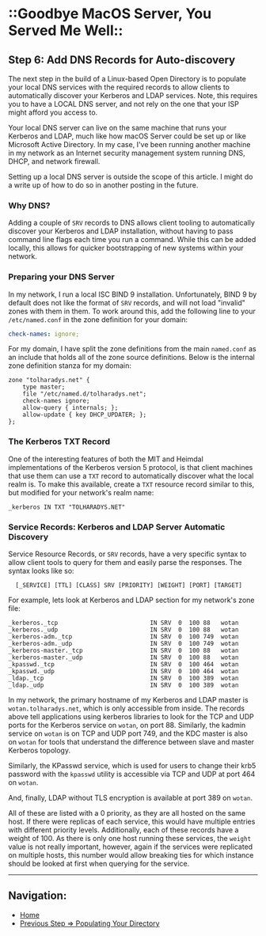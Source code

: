 # ::Goodbye MacOS Server, You Served Me Well::

## Step 6: Add DNS Records for Auto-discovery

The next step in the build of a Linux-based Open Directory is to populate your
local DNS services with the required records to allow clients to automatically
discover your Kerberos and LDAP services. Note, this requires you to have a
LOCAL DNS server, and not rely on the one that your ISP might afford you access
to.

Your local DNS server can live on the same machine that runs your Kerberos and
LDAP, much like how macOS Server could be set up or like Microsoft Active
Directory. In my case, I've been running another machine in my network as an
Internet security management system running DNS, DHCP, and network firewall.

Setting up a local DNS server is outside the scope of this article. I might do
a write up of how to do so in another posting in the future.

### Why DNS?

Adding a couple of `SRV` records to DNS allows client tooling to automatically
discover your Kerberos and LDAP installation, without having to pass command
line flags each time you run a command. While this can be added locally, this
allows for quicker bootstrapping of new systems within your network.

### Preparing your DNS Server

In my network, I run a local ISC BIND 9 installation. Unfortunately, BIND 9 by
default does not like the format of `SRV` records, and will not load "invalid"
zones with them in them. To work around this, add the following line to your
`/etc/named.conf` in the zone definition for your domain:

```YAML
check-names: ignore;
```

For my domain, I have split the zone definitions from the main `named.conf` as
an include that holds all of the zone source definitions. Below is the internal
zone definition stanza for my domain:

```DNS Zone
zone "tolharadys.net" {
    type master;
    file "/etc/named.d/tolharadys.net";
    check-names ignore;
    allow-query { internals; };
    allow-update { key DHCP_UPDATER; };
};
```

### The Kerberos TXT Record

One of the interesting features of both the MIT and Heimdal implementations of
the Kerberos version 5 protocol, is that client machines that use them can use
a `TXT` record to automatically discover what the local realm is. To make this
available, create a `TXT` resource record similar to this, but modified for
your network's realm name:

```DNS Zone
_kerberos IN TXT "TOLHARADYS.NET"
```

### Service Records: Kerberos and LDAP Server Automatic Discovery

Service Resource Records, or `SRV` records, have a very specific syntax to
allow client tools to query for them and easily parse the responses. The
syntax looks like so:

```
  [_SERVICE] [TTL] [CLASS] SRV [PRIORITY] [WEIGHT] [PORT] [TARGET]

```

For example, lets look at Kerberos and LDAP section for my network's zone file:

```DNS Zone
_kerberos._tcp                          IN SRV  0  100 88   wotan
_kerberos._udp                          IN SRV  0  100 88   wotan
_kerberos-adm._tcp                      IN SRV  0  100 749  wotan
_kerberos-adm._udp                      IN SRV  0  100 749  wotan
_kerberos-master._tcp                   IN SRV  0  100 88   wotan
_kerberos-master._udp                   IN SRV  0  100 88   wotan
_kpasswd._tcp                           IN SRV  0  100 464  wotan
_kpasswd._udp                           IN SRV  0  100 464  wotan
_ldap._tcp                              IN SRV  0  100 389  wotan
_ldap._udp                              IN SRV  0  100 389  wotan
```

In my network, the primary hostname of my Kerberos and LDAP master is 
`wotan.tolharadys.net`, which is only accessible from inside. The records above
tell applications using kerberos libraries to look for the TCP and UDP ports
for the Kerberos service on `wotan`, on port 88. Similarly, the kadmin service
on `wotan` is on TCP and UDP port 749, and the KDC master is also on `wotan`
for tools that understand the difference between slave and master Kerberos
topology.

Similarly, the KPasswd service, which is used for users to change their krb5
password with the `kpasswd` utility is accessible via TCP and UDP at port 464
on `wotan`.

And, finally, LDAP without TLS encryption is available at port 389 on `wotan`.

All of these are listed with a 0 priority, as they are all hosted on the same
host. If there were replicas of each service, this would have multiple entries
with different priority levels. Additionally, each of these records have a
weight of 100. As there is only one host running these services, the `weight`
value is not really important, however, again if the services were replicated
on multiple hosts, this number would allow breaking ties for which instance
should be looked at first when querying for the service.

---

## Navigation:


* [Home](https://greeneg.github.io)
* [Previous Step => Populating Your Directory](populating_your_ldap.md)
